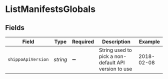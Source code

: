 # ListManifestsGlobals


## Fields

| Field                                                | Type                                                 | Required                                             | Description                                          | Example                                              |
| ---------------------------------------------------- | ---------------------------------------------------- | ---------------------------------------------------- | ---------------------------------------------------- | ---------------------------------------------------- |
| `shippoApiVersion`                                   | *string*                                             | :heavy_minus_sign:                                   | String used to pick a non-default API version to use | 2018-02-08                                           |